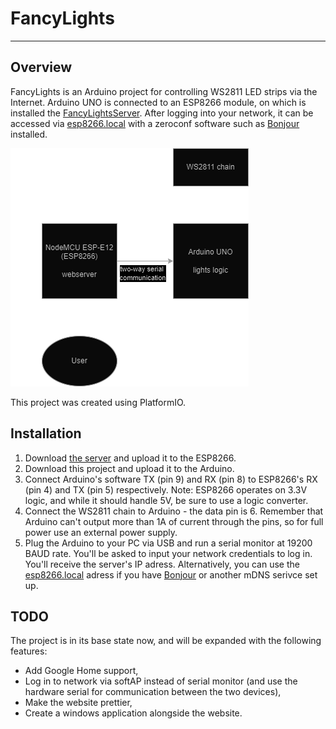# FancyLights
___
## Overview
FancyLights is an Arduino project for controlling WS2811 LED strips via the Internet. Arduino UNO is connected to an ESP8266 module, on which is installed the [FancyLightsServer](https://github.com/kbolembach/FancyLightsServer). After logging into your network, it can be accessed via [esp8266.local](esp8266.local) with a zeroconf software such as [Bonjour](https://en.wikipedia.org/wiki/Bonjour_(software)) installed. 

![Flowchart](flowchart.png)

This project was created using PlatformIO.

## Installation
1. Download [the server](https://github.com/kbolembach/FancyLightsServer) and upload it to the ESP8266.
2. Download this project and upload it to the Arduino.
3. Connect Arduino's software TX (pin 9) and RX (pin 8) to ESP8266's RX (pin 4) and TX (pin 5) respectively. Note: ESP8266 operates on 3.3V logic, and while it should handle 5V, be sure to use a logic converter.
4. Connect the WS2811 chain to Arduino - the data pin is 6. Remember that Arduino can't output more than 1A of current through the pins, so for full power use an external power supply.
5. Plug the Arduino to your PC via USB and run a serial monitor at 19200 BAUD rate. You'll be asked to input your network credentials to log in. You'll receive the server's IP adress.
Alternatively, you can use the [esp8266.local](esp8266.local) adress if you have [Bonjour](https://developer.apple.com/bonjour/) or another mDNS serivce set up.

## TODO
The project is in its base state now, and will be expanded with the following features:
- Add Google Home support,
- Log in to network via softAP instead of serial monitor (and use the hardware serial for communication between the two devices),
- Make the website prettier,
- Create a windows application alongside the website.